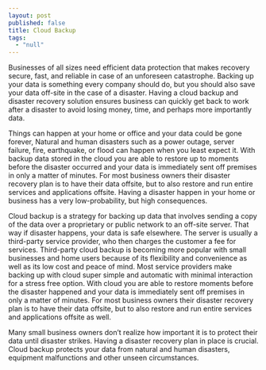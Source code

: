 ```yaml
---
layout: post
published: false
title: Cloud Backup
tags: 
  - "null"
---
```


Businesses of all sizes need efficient data protection that makes recovery secure, fast, and reliable in case of an unforeseen catastrophe.  Backing up your data is something every company should do, but you should also save your data off-site in the case of a disaster.  Having a cloud backup and disaster recovery solution ensures business can quickly get back to work after a disaster to avoid losing money, time, and perhaps more importantly data.

Things can happen at your home or office and your data could be gone forever, Natural and human disasters such as a power outage, server failure, fire, earthquake, or flood can happen when you least expect it.  With backup data stored in the cloud you are able to restore up to moments before the disaster occurred and your data is immediately sent off premises in only a matter of minutes.  For most business owners their disaster recovery plan is to have their data offsite, but to also restore and run entire services and applications offsite.  Having a disaster happen in your home or business has a very low-probability, but high consequences.

Cloud backup is a strategy for backing up data that involves sending a copy of the data over a proprietary or public network to an off-site server. That way if disaster happens, your data is safe elsewhere. The server is usually a third-party service provider, who then charges the customer a fee for services. Third-party cloud backup is becoming more popular with small businesses and home users because of its flexibility and convenience as well as its low cost and peace of mind.  Most service providers make backing up with cloud super simple and automatic with minimal interaction for a stress free option.  With cloud you are able to restore moments before the disaster happened and your data is immediately sent off premises in only a matter of minutes. For most business owners their disaster recovery plan is to have their data offsite, but to also restore and run entire services and applications offsite as well.

Many small business owners don’t realize how important it is to protect their data until disaster strikes.  Having a disaster recovery plan in place is crucial.  Cloud backup protects your data from natural and human disasters, equipment malfunctions and other unseen circumstances.

